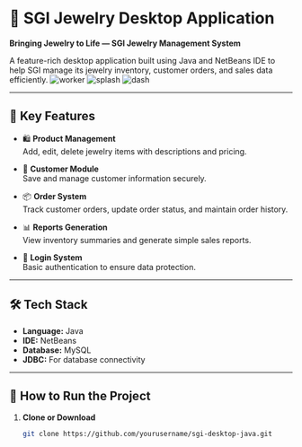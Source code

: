 # 💎 SGI Jewelry Desktop Application

**Bringing Jewelry to Life — SGI Jewelry Management System**

A feature-rich desktop application built using Java and NetBeans IDE to help SGI manage its jewelry inventory, customer orders, and sales data efficiently.
![worker](https://github.com/user-attachments/assets/d90672ec-321f-4ae0-843a-ade505a2df77)
![splash](https://github.com/user-attachments/assets/d131a343-9884-46dc-96d4-b190736f342b)
![dash](https://github.com/user-attachments/assets/1c306dee-3130-4028-8f3a-baa5ea7eda55)


---

## 📌 Key Features

- 🛍️ **Product Management**  
  Add, edit, delete jewelry items with descriptions and pricing.

- 👥 **Customer Module**  
  Save and manage customer information securely.

- 📦 **Order System**  
  Track customer orders, update order status, and maintain order history.

- 📊 **Reports Generation**  
  View inventory summaries and generate simple sales reports.

- 🔐 **Login System**  
  Basic authentication to ensure data protection.

---

## 🛠️ Tech Stack

- **Language:** Java  
- **IDE:** NetBeans   
- **Database:** MySQL  
- **JDBC:** For database connectivity

---

## 🚀 How to Run the Project

1. **Clone or Download**
   ```bash
   git clone https://github.com/yourusername/sgi-desktop-java.git
